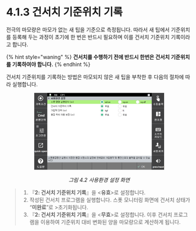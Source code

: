 ﻿# 4.1.3 건서치 기준위치 기록

전극의 마모량은 마모가 없는 새 팁을 기준으로 측정됩니다. 따라서 새 팁에서 기준위치를 등록해 두는 과정이 초기에 한 번은 반드시 필요하며 이를 건서치 기준위치 기록이라고 합니다.

{% hint style="waning" %}
**건서치를 수행하기 전에 반드시 한번은 건서치 기준위치를 기록하여야 합니다.**
{% endhint %}

건서치 기준위치를 기록하는 방법은 마모되지 않은 새 팁을 부착한 후 다음의 절차에 따라 실행합니다.


<p align="center">
 <img src="../../_assets/image_51.png" width="70%"></img>
 <em><p align="center">그림 4.2 사용환경 설정 화면</p></em>
</p>


>1. 『**2: 건서치 기준위치 기록**』을 <**유효**>로 설정합니다.
>2. 작성된 건서치 프로그램을 실행합니다. 스폿 모니터링 화면에 건서치 상태가 “**미완료**”로 >초기화됩니다.
>3. 『**2: 건서치 기준위치 기록**』을 <**무효**>로 설정합니다. 이후 건서치 프로그램을 이용하여 기준위치 대비 변화된 양을 마모량으로 계산하게 됩니다.
